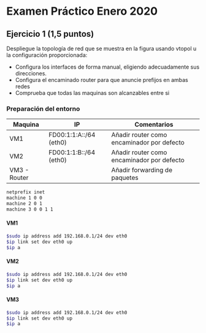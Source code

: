 # Examen Práctico Enero 2020
## Ejercicio 1 (1,5 puntos)
Despliegue la topología de red que se muestra en la figura usando vtopol u la configuración proporcionada: 
- Configura los interfaces de forma manual, eligiendo adecuadamente sus direcciones.
- Configura el encaminado router para que anuncie prefijos en ambas redes
- Comprueba que todas las maquinas son alcanzables entre si

### Preparación del entorno
|Maquina| IP | Comentarios
|--|--|--|
| VM1 | FD00:1:1:A::/64 (eth0)|Añadir router como encaminador por defecto |
| VM2 | FD00:1:1:B::/64 (eth0)| Añadir router como encaminador por defecto|
| VM3 - Router |  | Añadir forwarding de paquetes |

```bash
netprefix inet
machine 1 0 0
machine 2 0 1
machine 3 0 0 1 1
```
#### VM1
```bash
$sudo ip address add 192.168.0.1/24 dev eth0
$ip link set dev eth0 up
$ip a
```
#### VM2
```bash
$sudo ip address add 192.168.0.1/24 dev eth0
$ip link set dev eth0 up
$ip a
```
#### VM3
```bash
$sudo ip address add 192.168.0.1/24 dev eth0
$ip link set dev eth0 up
$ip a
```
<!--stackedit_data:
eyJoaXN0b3J5IjpbMjg1NjY5NjEyXX0=
-->
